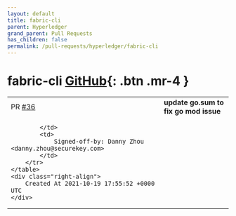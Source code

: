 ```yaml
---
layout: default
title: fabric-cli
parent: Hyperledger
grand_parent: Pull Requests
has_children: false
permalink: /pull-requests/hyperledger/fabric-cli
---
```


# fabric-cli <span class="fs-3 right-align">[GitHub](https://github.com/hyperledger/fabric-cli){: .btn .mr-4 }</span>


<div>
    <table>
        <tr>
            <td>
                PR <a href="https://github.com/hyperledger/fabric-cli/pull/36" class=".btn">#36</a>
            </td>
            <td>
                <b>
                    update go.sum to fix go mod issue
                </b>
            </td>
        </tr>
        <tr>
            <td>
                
            </td>
            <td>
                Signed-off-by: Danny Zhou <danny.zhou@securekey.com>
            </td>
        </tr>
    </table>
    <div class="right-align">
        Created At 2021-10-19 17:55:52 +0000 UTC
    </div>
</div>

